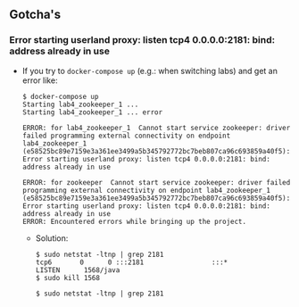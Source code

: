 ## Gotcha's

### Error starting userland proxy: listen tcp4 0.0.0.0:2181: bind: address already in use

* If you try to `docker-compose up` (e.g.: when switching labs) and get an error like:

    ```
    $ docker-compose up
    Starting lab4_zookeeper_1 ... 
    Starting lab4_zookeeper_1 ... error

    ERROR: for lab4_zookeeper_1  Cannot start service zookeeper: driver failed programming external connectivity on endpoint lab4_zookeeper_1 (e58525bc89e7159e3a361ee3499a5b345792772bc7beb807ca96c693859a40f5): Error starting userland proxy: listen tcp4 0.0.0.0:2181: bind: address already in use

    ERROR: for zookeeper  Cannot start service zookeeper: driver failed programming external connectivity on endpoint lab4_zookeeper_1 (e58525bc89e7159e3a361ee3499a5b345792772bc7beb807ca96c693859a40f5): Error starting userland proxy: listen tcp4 0.0.0.0:2181: bind: address already in use
    ERROR: Encountered errors while bringing up the project.
    ```

  * Solution:

    ```
    $ sudo netstat -ltnp | grep 2181
    tcp6       0      0 :::2181                 :::*                    LISTEN      1568/java   
    $ sudo kill 1568

    $ sudo netstat -ltnp | grep 2181
    
    ```